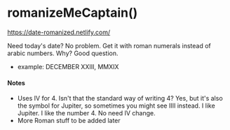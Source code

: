 # romanizeMeCaptain()
https://date-romanized.netlify.com/

Need today's date? No problem. Get it with roman numerals instead of arabic numbers. Why? Good question.
* example: DECEMBER XXIII, MMXIX

#### Notes
* Uses IV for 4. Isn't that the standard way of writing 4? Yes, but it's also the symbol for Jupiter, so sometimes you might see IIII instead. I like Jupiter. I like the number 4. No need IV change.
* More Roman stuff to be added later
